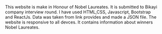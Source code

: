 This website is make in Honour of Nobel Laureates. 
It is submitted to Bikayi company interview round. 
I have used HTML,CSS, Javascript, Bootstrap and ReactJs. 
Data was taken from link provides and made a JSON file.
The website is responsive to all devces.
It contains information about winners Nobel Laureates.
